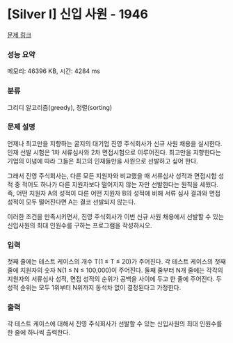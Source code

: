 # [Silver I] 신입 사원 - 1946 

[문제 링크](https://www.acmicpc.net/problem/1946) 

### 성능 요약

메모리: 46396 KB, 시간: 4284 ms

### 분류

그리디 알고리즘(greedy), 정렬(sorting)

### 문제 설명

<p>언제나 최고만을 지향하는 굴지의 대기업 진영 주식회사가 신규 사원 채용을 실시한다. 인재 선발 시험은 1차 서류심사와 2차 면접시험으로 이루어진다. 최고만을 지향한다는 기업의 이념에 따라 그들은 최고의 인재들만을 사원으로 선발하고 싶어 한다.</p>

<p>그래서 진영 주식회사는, 다른 모든 지원자와 비교했을 때 서류심사 성적과 면접시험 성적 중 적어도 하나가 다른 지원자보다 떨어지지 않는 자만 선발한다는 원칙을 세웠다. 즉, 어떤 지원자 A의 성적이 다른 어떤 지원자 B의 성적에 비해 서류 심사 결과와 면접 성적이 모두 떨어진다면 A는 결코 선발되지 않는다.</p>

<p>이러한 조건을 만족시키면서, 진영 주식회사가 이번 신규 사원 채용에서 선발할 수 있는 신입사원의 최대 인원수를 구하는 프로그램을 작성하시오.</p>

### 입력 

 <p>첫째 줄에는 테스트 케이스의 개수 T(1 ≤ T ≤ 20)가 주어진다. 각 테스트 케이스의 첫째 줄에 지원자의 숫자 N(1 ≤ N ≤ 100,000)이 주어진다. 둘째 줄부터 N개 줄에는 각각의 지원자의 서류심사 성적, 면접 성적의 순위가 공백을 사이에 두고 한 줄에 주어진다. 두 성적 순위는 모두 1위부터 N위까지 동석차 없이 결정된다고 가정한다.</p>

### 출력 

 <p>각 테스트 케이스에 대해서 진영 주식회사가 선발할 수 있는 신입사원의 최대 인원수를 한 줄에 하나씩 출력한다.</p>

